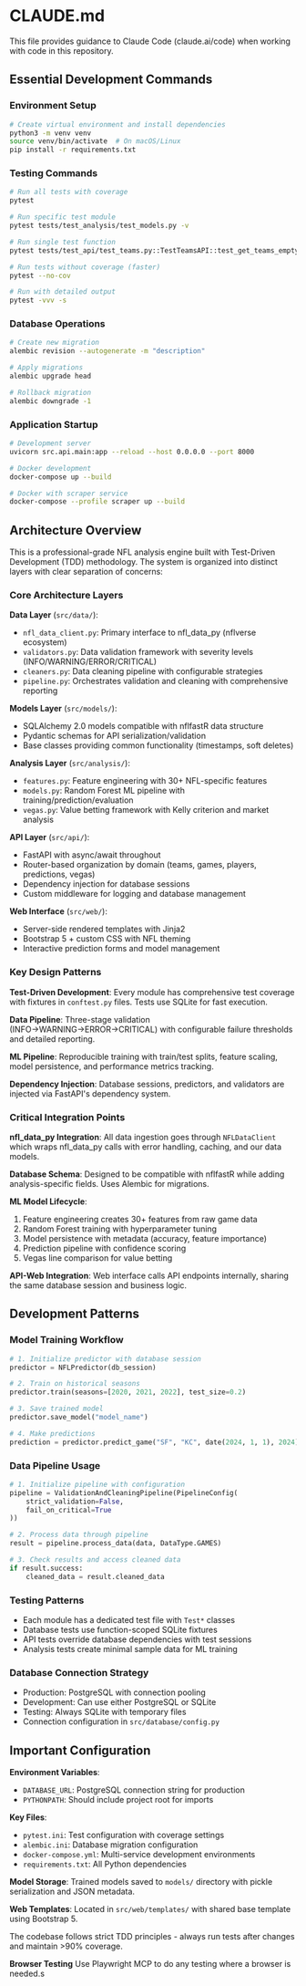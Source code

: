 # CLAUDE.md

This file provides guidance to Claude Code (claude.ai/code) when working with code in this repository.

## Essential Development Commands

### Environment Setup
```bash
# Create virtual environment and install dependencies
python3 -m venv venv
source venv/bin/activate  # On macOS/Linux
pip install -r requirements.txt
```

### Testing Commands
```bash
# Run all tests with coverage
pytest

# Run specific test module
pytest tests/test_analysis/test_models.py -v

# Run single test function
pytest tests/test_api/test_teams.py::TestTeamsAPI::test_get_teams_empty -v

# Run tests without coverage (faster)
pytest --no-cov

# Run with detailed output
pytest -vvv -s
```

### Database Operations
```bash
# Create new migration
alembic revision --autogenerate -m "description"

# Apply migrations
alembic upgrade head

# Rollback migration
alembic downgrade -1
```

### Application Startup
```bash
# Development server
uvicorn src.api.main:app --reload --host 0.0.0.0 --port 8000

# Docker development
docker-compose up --build

# Docker with scraper service
docker-compose --profile scraper up --build
```

## Architecture Overview

This is a professional-grade NFL analysis engine built with Test-Driven Development (TDD) methodology. The system is organized into distinct layers with clear separation of concerns:

### Core Architecture Layers

**Data Layer** (`src/data/`):
- `nfl_data_client.py`: Primary interface to nfl_data_py (nflverse ecosystem)
- `validators.py`: Data validation framework with severity levels (INFO/WARNING/ERROR/CRITICAL)  
- `cleaners.py`: Data cleaning pipeline with configurable strategies
- `pipeline.py`: Orchestrates validation and cleaning with comprehensive reporting

**Models Layer** (`src/models/`):
- SQLAlchemy 2.0 models compatible with nflfastR data structure
- Pydantic schemas for API serialization/validation
- Base classes providing common functionality (timestamps, soft deletes)

**Analysis Layer** (`src/analysis/`):
- `features.py`: Feature engineering with 30+ NFL-specific features
- `models.py`: Random Forest ML pipeline with training/prediction/evaluation
- `vegas.py`: Value betting framework with Kelly criterion and market analysis

**API Layer** (`src/api/`):
- FastAPI with async/await throughout
- Router-based organization by domain (teams, games, players, predictions, vegas)
- Dependency injection for database sessions
- Custom middleware for logging and database management

**Web Interface** (`src/web/`):
- Server-side rendered templates with Jinja2
- Bootstrap 5 + custom CSS with NFL theming
- Interactive prediction forms and model management

### Key Design Patterns

**Test-Driven Development**: Every module has comprehensive test coverage with fixtures in `conftest.py` files. Tests use SQLite for fast execution.

**Data Pipeline**: Three-stage validation (INFO→WARNING→ERROR→CRITICAL) with configurable failure thresholds and detailed reporting.

**ML Pipeline**: Reproducible training with train/test splits, feature scaling, model persistence, and performance metrics tracking.

**Dependency Injection**: Database sessions, predictors, and validators are injected via FastAPI's dependency system.

### Critical Integration Points

**nfl_data_py Integration**: All data ingestion goes through `NFLDataClient` which wraps nfl_data_py calls with error handling, caching, and our data models.

**Database Schema**: Designed to be compatible with nflfastR while adding analysis-specific fields. Uses Alembic for migrations.

**ML Model Lifecycle**: 
1. Feature engineering creates 30+ features from raw game data
2. Random Forest training with hyperparameter tuning
3. Model persistence with metadata (accuracy, feature importance)
4. Prediction pipeline with confidence scoring
5. Vegas line comparison for value betting

**API-Web Integration**: Web interface calls API endpoints internally, sharing the same database session and business logic.

## Development Patterns

### Model Training Workflow
```python
# 1. Initialize predictor with database session
predictor = NFLPredictor(db_session)

# 2. Train on historical seasons
predictor.train(seasons=[2020, 2021, 2022], test_size=0.2)

# 3. Save trained model
predictor.save_model("model_name")

# 4. Make predictions
prediction = predictor.predict_game("SF", "KC", date(2024, 1, 1), 2024)
```

### Data Pipeline Usage
```python
# 1. Initialize pipeline with configuration
pipeline = ValidationAndCleaningPipeline(PipelineConfig(
    strict_validation=False,
    fail_on_critical=True
))

# 2. Process data through pipeline
result = pipeline.process_data(data, DataType.GAMES)

# 3. Check results and access cleaned data
if result.success:
    cleaned_data = result.cleaned_data
```

### Testing Patterns
- Each module has a dedicated test file with `Test*` classes
- Database tests use function-scoped SQLite fixtures
- API tests override database dependencies with test sessions
- Analysis tests create minimal sample data for ML training

### Database Connection Strategy
- Production: PostgreSQL with connection pooling
- Development: Can use either PostgreSQL or SQLite
- Testing: Always SQLite with temporary files
- Connection configuration in `src/database/config.py`

## Important Configuration

**Environment Variables**:
- `DATABASE_URL`: PostgreSQL connection string for production
- `PYTHONPATH`: Should include project root for imports

**Key Files**:
- `pytest.ini`: Test configuration with coverage settings
- `alembic.ini`: Database migration configuration  
- `docker-compose.yml`: Multi-service development environments
- `requirements.txt`: All Python dependencies

**Model Storage**: Trained models saved to `models/` directory with pickle serialization and JSON metadata.

**Web Templates**: Located in `src/web/templates/` with shared base template using Bootstrap 5.

The codebase follows strict TDD principles - always run tests after changes and maintain >90% coverage.

**Browser Testing** Use Playwright MCP to do any testing where a browser is needed.s